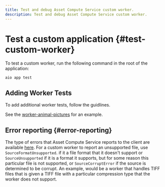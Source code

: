 ```yaml
---
title: Test and debug Asset Compute Service custom worker.
description: Test and debug Asset Compute Service custom worker.
---
```


# Test a custom application {#test-custom-worker}

To test a custom worker, run the following command in the root of the application:

```
aio app test
```

## Adding Worker Tests

To add additional worker tests, follow the guidlines.
 <!-- either add this information here or link it: https://git.corp.adobe.com/nui/nui/blob/master/doc/developer/AddWorkerTests.md -->
 
See the [worker-animal-pictures](https://github.com/adobe/asset-compute-example-workers/tree/master/projects/worker-animal-pictures/test/asset-compute/worker-animal-pictures) for an example.

## Error reporting {#error-reporting}

The type of errors that Asset Compute Service reports to the client are available [here](https://github.com/adobe/asset-compute-commons/blob/master/lib/errors.js). For a custom worker to report an unsupported file, use `SourceFormatUnsupported`. if it a file format that it doesn't support or `SourceUnsupported` if it is a format it supports, but for some reason this particular file is not supported, or `SourceCorruptError` if the source is determined to be corrupt.  An example, would be a worker that handles TIFF files that is given a TIFF file with a particular compression type that the worker does not support.
